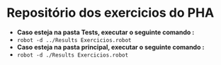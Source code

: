 # Repositório dos exercicios do PHA

* **Caso esteja na pasta Tests, executar o seguinte comando :** 
* `robot -d ../Results Exercicios.robot`
* **Caso esteja na pasta principal, executar o seguinte comando :** 
* `robot -d ./Results Exercicios.robot`
